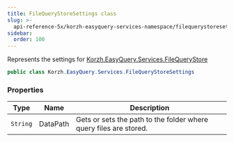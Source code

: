 ```yaml
---
title: FileQueryStoreSettings class
slug: >-
  api-reference-5x/korzh-easyquery-services-namespace/filequerystoresettings-class
sidebar:
  order: 100
---
```


Represents the settings for [Korzh.EasyQuery.Services.FileQueryStore](/easyquery/docs/api-reference-5x/korzh-easyquery-services-namespace/filequerystore-class)
```csharp
public class Korzh.EasyQuery.Services.FileQueryStoreSettings

```

### Properties

| Type | Name | Description | 
| --- | --- | --- | 
| `String` | DataPath | Gets or sets the path to the folder where query files are stored. |
